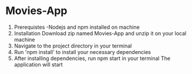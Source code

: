 # Movies-App

1. Prerequistes -Nodejs and npm installed on machine  
2. Installation Download zip named Movies-App and unzip it on your local machine 
3. Navigate to the project directory in your terminal 
4. Run 'npm install' to install your necessary dependencies   
5. After installing dependencies, run npm start in your terminal The application will start
